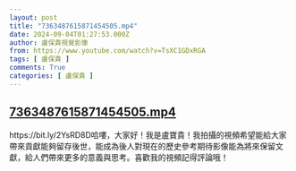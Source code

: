 ```yaml
---
layout: post
title: "7363487615871454505.mp4"
date: 2024-09-04T01:27:53.000Z
author: 盧保貴視覺影像
from: https://www.youtube.com/watch?v=TsXC1GDxRGA
tags: [ 盧保貴 ]
comments: True
categories: [ 盧保貴 ]
---
```

<!--1725413273000-->
[7363487615871454505.mp4](https://www.youtube.com/watch?v=TsXC1GDxRGA)
------

<div>
https://bit.ly/2YsRD8D哈嘍，大家好！我是盧寶貴！我拍攝的視頻希望能給大家帶來貢獻能夠留存後世，能成為後人對現在的歷史參考期待影像能為將來保留文獻，給人們帶來更多的意義與思考。喜歡我的視頻記得評論哦！
</div>
